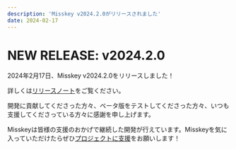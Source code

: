 ```yaml
---
description: 'Misskey v2024.2.0がリリースされました'
date: 2024-02-17
---
```


# NEW RELEASE: v2024.2.0

2024年2月17日、Misskey v2024.2.0をリリースしました！

詳しくは[リリースノート](/docs/releases/)をご覧ください。

開発に貢献してくださった方々、ベータ版をテストしてくださった方々、いつも支援してくださっている方々に感謝を申し上げます。

Misskeyは皆様の支援のおかげで継続した開発が行えています。Misskeyを気に入っていただけたらぜひ[プロジェクトに支援](/docs/donate/)をお願いします！
